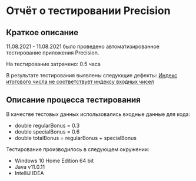 # Отчёт о тестировании Precision

## Краткое описание

11.08.2021 - 11.08.2021 было проведено автоматизированное тестирование приложения Precision.

На тестирование затрачено: 0.5 часа

В результате тестирования выявлены следующие дефекты:
[Индекс итогового числа не соответствует индексу входных чисел](https://github.com/Bambycha58/Hw2_2_Java/issues/1#issue-967036716)

## Описание процесса тестирования

В качестве тестовых данных использовались входные данные для кода:
* double regularBonus = 0.3
* double specialBonus = 0.6
* double totalBonus = regularBonus + specialBonus

Тестирование производилось в следующем окружении:
* Windows 10 Home Edition 64 bit
* Java v11.0.11
* IntelliJ IDEA
